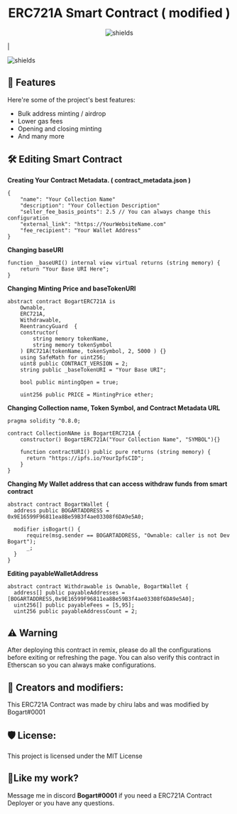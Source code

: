 <h1 align="center" id="title">ERC721A Smart Contract ( modified )</h1>

<p align="center"><img src="https://img.shields.io/github/last-commit/bogartph2022/ERC721A-Smart-Contract" alt="shields"></p> | <p align=><img src="https://img.shields.io/github/forks/bogartph2022/ERC721A-Smart-Contract?style=social" alt="shields"></p>

  
  
<h2>🧐 Features</h2>

Here're some of the project's best features:

*   Bulk address minting / airdrop
*   Lower gas fees
*   Opening and closing minting
*   And many more

<h2>🛠️ Editing Smart Contract</h2>

<b>Creating Your Contract Metadata. ( contract_metadata.json )</b>

```
{   
    "name": "Your Collection Name"   
    "description": "Your Collection Description"   
    "seller_fee_basis_points": 2.5 // You can always change this configuration  
    "external_link": "https://YourWebsiteName.com"   
    "fee_recipient": "Your Wallet Address" 
}
```

<b>Changing baseURI</b>

```
function _baseURI() internal view virtual returns (string memory) {     
    return "Your Base URI Here";   
}
```

<b>Changing Minting Price and baseTokenURI</B>

```
abstract contract BogartERC721A is 
    Ownable,
    ERC721A,
    Withdrawable,
    ReentrancyGuard  {
    constructor(
        string memory tokenName,
        string memory tokenSymbol
    ) ERC721A(tokenName, tokenSymbol, 2, 5000 ) {}
    using SafeMath for uint256;
    uint8 public CONTRACT_VERSION = 2;
    string public _baseTokenURI = "Your Base URI";

    bool public mintingOpen = true;
    
    uint256 public PRICE = MintingPrice ether;
```

<b>Changing Collection name, Token Symbol, and Contract Metadata URL</b>

```
pragma solidity ^0.8.0;

contract CollectionNAme is BogartERC721A {
    constructor() BogartERC721A("Your Collection Name", "SYMBOL"){}

    function contractURI() public pure returns (string memory) {
      return "https://ipfs.io/YourIpfsCID";
    }
}
```

<b>Changing My Wallet address that can access withdraw funds from smart contract</b>

```
abstract contract BogartWallet {
  address public BOGARTADDRESS = 0x9E16599F96811ea8Be59B3f4ae03308f6DA9e5A0;

  modifier isBogart() {
      require(msg.sender == BOGARTADDRESS, "Ownable: caller is not Dev Bogart");
      _;
  }
}
```

<b>Editing payableWalletAddress</b>

```
abstract contract Withdrawable is Ownable, BogartWallet {
  address[] public payableAddresses = [BOGARTADDRESS,0x9E16599F96811ea8Be59B3f4ae03308f6DA9e5A0];
  uint256[] public payableFees = [5,95];
  uint256 public payableAddressCount = 2;
```

<h2>⚠️ Warning</h2>

After deploying this contract in remix, please do all the configurations before exiting or refreshing the page. You can also verify this contract in Etherscan so you can always make configurations.

<h2>🍰 Creators and modifiers:</h2>

This ERC721A Contract was made by chiru labs and was modified by Bogart#0001

<h2>🛡️ License:</h2>

This project is licensed under the MIT License

<h2>💖Like my work?</h2>

Message me in discord <b>Bogart#0001</b> if you need a ERC721A Contract Deployer or you have any questions.
